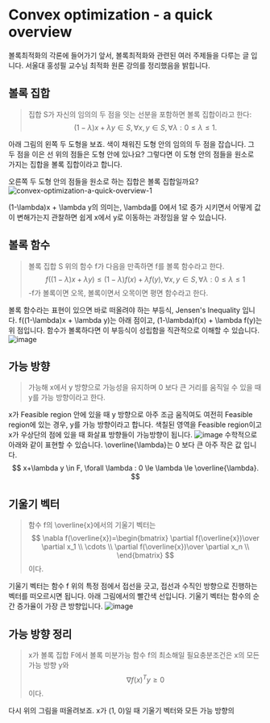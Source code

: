 # Convex optimization - a quick overview
볼록최적화의 각론에 들어가기 앞서, 볼록최적화와 관련된 여러 주제들을 다루는 글 입니다. 서울대 홍성필 교수님 최적화 원론 강의를 정리했음을 밝힙니다.
## 볼록 집합
> 집합 S가 자신의 임의의 두 점을 잇는 선분을 포함하면 볼록 집합이라고 한다:
$$
(1-\lambda)x + \lambda y \in S, \forall x, y \in S, \forall \lambda: 0 \le \lambda \le 1.
$$

아래 그림의 왼쪽 두 도형을 보죠. 색이 채워진 도형 안의 임의의 두 점을 잡습니다. 그 두 점을 이은 선 위의 점들은 도형 안에 있나요? 그렇다면 이 도형 안의 점들을 원소로 가지는 집합을 볼록 집합이라고 합니다.

오른쪽 두 도형 안의 점들을 원소로 하는 집합은 볼록 집합일까요?
![convex-optimization-a-quick-overview-1](https://user-images.githubusercontent.com/11609881/111481579-74c6ac00-8776-11eb-9104-6663accecb01.PNG)

(1-\lambda)x + \lambda y의 의미는, \lambda를 0에서 1로 증가 시키면서 어떻게 값이 변해가는지 관찰하면 쉽게 x에서 y로 이동하는 과정임을 알 수 있습니다.

## 볼록 함수
> 볼록 집합 S 위의 함수 f가 다음을 만족하면 f를 볼록 함수라고 한다.
$$
f((1-\lambda)x + \lambda y) \le (1-\lambda)f(x) +\lambda f(y), \forall x, y \in S, \forall \lambda : 0 \le \lambda \le 1
$$
> -f가 볼록이면 오목, 볼록이면서 오목이면 평면 함수라고 한다.

볼록 함수라는 표현이 있으면 바로 떠올려야 하는 부등식, Jensen's Inequality 입니다.  f((1-\lambda)x + \lambda y)는 아래 점이고, (1-\lambda)f(x) + \lambda f(y)는 위 점입니다. 함수가 볼록하다면 이 부등식이 성립함을 직관적으로 이해할 수 있습니다.
![image](https://user-images.githubusercontent.com/11609881/111483329-0d116080-8778-11eb-95ee-106bdee54b09.png)

## 가능 방향
> 가능해 x에서 y 방향으로 가능성을 유지하며 0 보다 큰 거리를 움직일 수 있을 때 y를 가능 방향이라고 한다.

x가 Feasible region 안에 있을 때 y 방향으로 아주 조금 움직여도 여전히 Feasible region에 있는 경우, y를 가능 방향이라고 합니다. 색칠된 영역을 Feasible region이고 x가 우상단의 점에 있을 때 화살표 방향들이 가능방향이 됩니다.
![image](https://user-images.githubusercontent.com/11609881/111484620-472f3200-8779-11eb-93aa-032f0388a6e9.png)
수학적으로 아래와 같이 표현할 수 있습니다. \overline{\lambda}는 0 보다 큰 아주 작은 값 입니다.
$$
x+\lambda y \in F, \forall \lambda : 0 \le \lambda \le \overline{\lambda}.
$$

## 기울기 벡터
> 함수 f의 \overline{x}에서의 기울기 벡터는
$$
\nabla f(\overline{x})=\begin{bmatrix}
\partial f(\overline{x})\over \partial x_1 \\
\cdots \\
\partial f(\overline{x})\over \partial x_n \\
\end{bmatrix}
$$
>이다.

기울기 벡터는 함수 f 위의 특정 점에서 접선을 긋고, 접선과 수직인 방향으로 진행하는 벡터를 떠오르시면 됩니다. 아래 그림에서의 빨간색 선입니다. 기울기 벡터는 함수의 순간 증가율이 가장 큰 방향입니다.
![image](https://user-images.githubusercontent.com/11609881/111488496-a3e01c00-877c-11eb-983e-35ff4ba896da.png)
## 가능 방향  정리
> x가 볼록 집합 F에서 볼록 미분가능 함수 f의 최소해일 필요충분조건은 x의 모든 가능 방향 y와 
$$
\nabla{f(x)^T}y\ge0
$$
이다.

다시 위의 그림을 떠올려보죠. x가 (1, 0)일 때 기울기 벡터와 모든 가능 방향의 

<!--stackedit_data:
eyJoaXN0b3J5IjpbLTc3OTIyMDA2MSwtOTEzMjc2Njk3LDIyMz
Y2NzAwNiwtMTEwMTQwNjM0Miw0NjMxMDY0ODksMTkwNzkyMDg0
MywtMTkyMDc4MTkyMiw3MjQ2MTM4MjEsLTYxODAxMzg4MywxNj
EwMjEwMDUwXX0=
-->